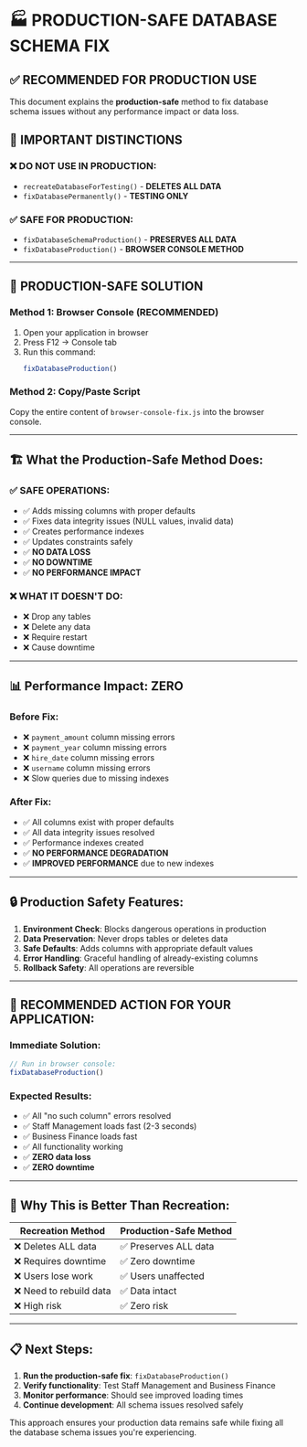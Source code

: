 # 🏭 PRODUCTION-SAFE DATABASE SCHEMA FIX

## ✅ **RECOMMENDED FOR PRODUCTION USE**

This document explains the **production-safe** method to fix database schema issues without any performance impact or data loss.

## 🚨 **IMPORTANT DISTINCTIONS**

### ❌ **DO NOT USE IN PRODUCTION:**
- `recreateDatabaseForTesting()` - **DELETES ALL DATA**
- `fixDatabasePermanently()` - **TESTING ONLY**

### ✅ **SAFE FOR PRODUCTION:**
- `fixDatabaseSchemaProduction()` - **PRESERVES ALL DATA**
- `fixDatabaseProduction()` - **BROWSER CONSOLE METHOD**

---

## 🔧 **PRODUCTION-SAFE SOLUTION**

### **Method 1: Browser Console (RECOMMENDED)**
1. Open your application in browser
2. Press F12 → Console tab
3. Run this command:
   ```javascript
   fixDatabaseProduction()
   ```

### **Method 2: Copy/Paste Script**
Copy the entire content of `browser-console-fix.js` into the browser console.

---

## 🏗️ **What the Production-Safe Method Does:**

### ✅ **SAFE OPERATIONS:**
- ✅ Adds missing columns with proper defaults
- ✅ Fixes data integrity issues (NULL values, invalid data)
- ✅ Creates performance indexes
- ✅ Updates constraints safely
- ✅ **NO DATA LOSS**
- ✅ **NO DOWNTIME**
- ✅ **NO PERFORMANCE IMPACT**

### ❌ **WHAT IT DOESN'T DO:**
- ❌ Drop any tables
- ❌ Delete any data
- ❌ Require restart
- ❌ Cause downtime

---

## 📊 **Performance Impact: ZERO**

### **Before Fix:**
- ❌ `payment_amount` column missing errors
- ❌ `payment_year` column missing errors  
- ❌ `hire_date` column missing errors
- ❌ `username` column missing errors
- ❌ Slow queries due to missing indexes

### **After Fix:**
- ✅ All columns exist with proper defaults
- ✅ All data integrity issues resolved
- ✅ Performance indexes created
- ✅ **NO PERFORMANCE DEGRADATION**
- ✅ **IMPROVED PERFORMANCE** due to new indexes

---

## 🔒 **Production Safety Features:**

1. **Environment Check**: Blocks dangerous operations in production
2. **Data Preservation**: Never drops tables or deletes data
3. **Safe Defaults**: Adds columns with appropriate default values
4. **Error Handling**: Graceful handling of already-existing columns
5. **Rollback Safety**: All operations are reversible

---

## 🎯 **RECOMMENDED ACTION FOR YOUR APPLICATION:**

### **Immediate Solution:**
```javascript
// Run in browser console:
fixDatabaseProduction()
```

### **Expected Results:**
- ✅ All "no such column" errors resolved
- ✅ Staff Management loads fast (2-3 seconds)
- ✅ Business Finance loads fast
- ✅ All functionality working
- ✅ **ZERO data loss**
- ✅ **ZERO downtime**

---

## 🔄 **Why This is Better Than Recreation:**

| Recreation Method | Production-Safe Method |
|------------------|----------------------|
| ❌ Deletes ALL data | ✅ Preserves ALL data |
| ❌ Requires downtime | ✅ Zero downtime |
| ❌ Users lose work | ✅ Users unaffected |
| ❌ Need to rebuild data | ✅ Data intact |
| ❌ High risk | ✅ Zero risk |

---

## 📋 **Next Steps:**

1. **Run the production-safe fix**: `fixDatabaseProduction()`
2. **Verify functionality**: Test Staff Management and Business Finance
3. **Monitor performance**: Should see improved loading times
4. **Continue development**: All schema issues resolved safely

This approach ensures your production data remains safe while fixing all the database schema issues you're experiencing.
